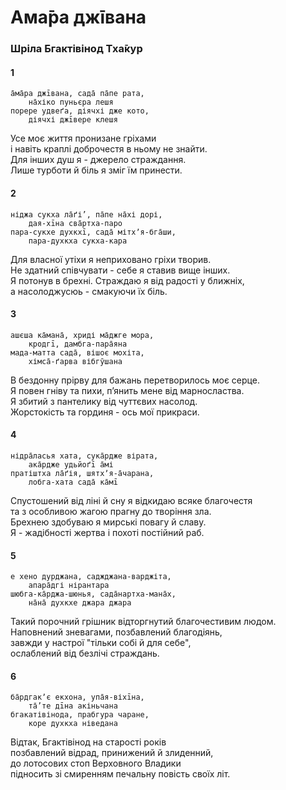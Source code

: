# Ама̄ра джīвана

### Шріла Бгактівінод Тха̄кур

#### 1

    а̄ма̄ра джīвана, сада̄ па̄пе рата,
        на̄хіко пуньєра лешя
    порере удвеґа, діячхі дже кото,
        діячхі джīвере клешя

Усе моє життя пронизане гріхами \
і навіть краплі доброчестя в ньому не знайти.\
Для інших душ я - джерело страждання.\
Лише турботи й біль я зміг їм принести.

#### 2

    ніджа сукха ла̄ґі’, па̄пе на̄хі дорі,
        дая-хīна сва̄ртха-паро
    пара-сукхе духкхī, сада̄ мітхʼя-бга̄ши,
        пара-духкха сукха-кара

Для власної утіхи я неприховано гріхи творив.\
Не здатний співчувати - себе я ставив вище інших.\
Я потонув в брехні. Страждаю я від радості у ближніх,\
а насолоджусюь - смакуючи їх біль.

#### 3

    ашєша ка̄мана̄, хриді ма̄джге мора,
        кродгī, дамбга-пара̄яна
    мада-матта сада̄, вішоє мохіта,
        хімса̄-ґарва вібгӯшана

В бездонну прірву для бажань перетворилось моє серце.\
Я повен гніву та пихи, пʼянить мене від марносластва.\
Я збитий з пантелику від чуттєвих насолод.\
Жорстокість та гординя - ось мої прикраси.

#### 4

    нідра̄ласья хата, сука̄рдже вірата,
        ака̄рдже удьйоґī а̄мі
    пратіштха ла̄ґія, шятхʼя-а̄чарана,
        лобга-хата сада̄ ка̄мī

Спустошений від ліні й сну я відкидаю всяке благочестя \
та з особливою жагою прагну до творіння зла.\
Брехнею здобуваю я мирські повагу й славу.\
Я - жадібності жертва і похоті постійний раб.

#### 5

    е хено дурджана, саджджана-варджіта,
        апара̄дгі нірантара
    шюбга-ка̄рджа-шюнья, сада̄нартха-мана̄х,
        на̄на̄ духкхе джара джара

Такий порочний грішник відторгнутий благочестивим людом.\
Наповнений зневагами, позбавлений благодіянь,\
завжди у настрої "тільки собі й для себе",\
ослаблений від безлічі страждань.

#### 6

    ба̄рдгакʼє екхона, упа̄я-віхīна,
        та̄’те дīна акіньчана
    бгакатівінода, прабгура чаране,
        коре духкха ніведана

Відтак, Бгактівінод на старості років \
позбавлений відрад, принижений й злиденний,\
до лотосових стоп Верховного Владики \
підносить зі смиренням печальну повість своїх літ.
